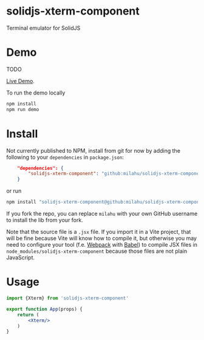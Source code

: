 # solidjs-xterm-component

Terminal emulator for SolidJS

# Demo

TODO

[Live Demo](https://milahu.github.io/solidjs-xterm-component/demo/dist/).

To run the demo locally

```sh
npm install
npm run demo
```

# Install

Not currently published to NPM, install from git for now by adding the following to your `dependencies` in `package.json`:

```json
	"dependencies": {
		"solidjs-xterm-component": "github:milahu/solidjs-xterm-component"
	}
```

or run

```sh
npm install "solidjs-xterm-component@github:milahu/solidjs-xterm-component"
```

If you fork the repo, you can replace `milahu` with your own GitHub username to
install the lib from your fork.

Note that the source file is a `.jsx` file. If you import it in a Vite project,
that will be fine because Vite will know how to compile it, but otherwise you
may need to configure your tool (f.e. [Webpack](https://webpack.js.org/) with
[Babel](https://babeljs.io/)) to compile JSX files in
`node_modules/solidjs-xterm-component` because those files are not
plain JavaScript.

# Usage

```jsx
import {Xterm} from 'solidjs-xterm-component'

export function App(props) {
	return (
		<Xterm/>
	)
}
```
